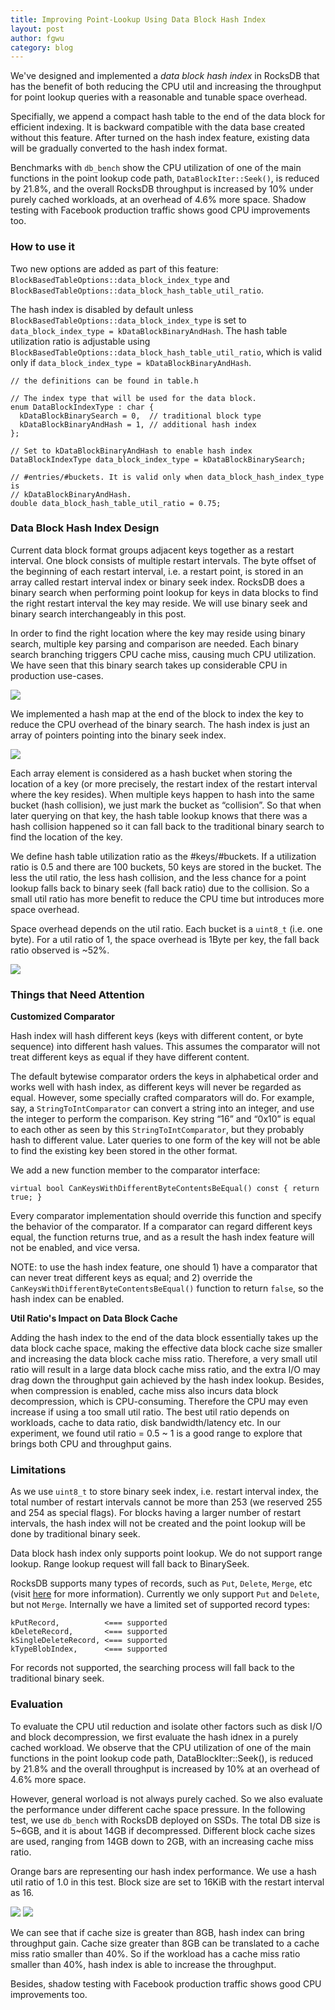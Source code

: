 ```yaml
---
title: Improving Point-Lookup Using Data Block Hash Index
layout: post
author: fgwu
category: blog
---
```

We've designed and implemented a _data block hash index_ in RocksDB that has the benefit of both reducing the CPU util and increasing the throughput for point lookup queries with a reasonable and tunable space overhead. 

Specifially, we append a compact hash table to the end of the data block for efficient indexing. It is backward compatible with the data base created without this feature. After turned on the hash index feature, existing data will be gradually converted to the hash index format.

Benchmarks with `db_bench`  show the CPU utilization of one of the main functions in the point lookup code path, `DataBlockIter::Seek()`, is reduced by 21.8%, and the overall RocksDB throughput is increased by 10% under purely cached workloads, at an overhead of 4.6% more space. Shadow testing with Facebook production traffic shows good CPU improvements too.


### How to use it
Two new options are added as part of this feature: `BlockBasedTableOptions::data_block_index_type` and `BlockBasedTableOptions::data_block_hash_table_util_ratio`.

The hash index is disabled by default unless `BlockBasedTableOptions::data_block_index_type` is set to `data_block_index_type = kDataBlockBinaryAndHash`. The hash table utilization ratio is adjustable using `BlockBasedTableOptions::data_block_hash_table_util_ratio`, which is valid only if `data_block_index_type = kDataBlockBinaryAndHash`.


```
// the definitions can be found in table.h

// The index type that will be used for the data block.
enum DataBlockIndexType : char {
  kDataBlockBinarySearch = 0,  // traditional block type
  kDataBlockBinaryAndHash = 1, // additional hash index
};

// Set to kDataBlockBinaryAndHash to enable hash index
DataBlockIndexType data_block_index_type = kDataBlockBinarySearch;

// #entries/#buckets. It is valid only when data_block_hash_index_type is
// kDataBlockBinaryAndHash.
double data_block_hash_table_util_ratio = 0.75;

```


### Data Block Hash Index Design

Current data block format groups adjacent keys together as a restart interval. One block consists of multiple restart intervals. The byte offset of the beginning of each restart interval, i.e. a restart point, is stored in an array called restart interval index or binary seek index. RocksDB does a binary search when performing point lookup for keys in data blocks to find the right restart interval the key may reside. We will use binary seek and binary search interchangeably in this post.

In order to find the right location where the key may reside using binary search, multiple key parsing and comparison are needed. Each binary search branching triggers CPU cache miss, causing much CPU utilization. We have seen that this binary search takes up considerable CPU in production use-cases.

![](/static/images/data-block-hash-index/block-format-binary-seek.png)

We implemented a hash map at the end of the block to index the key to reduce the CPU overhead of the binary search. The hash index is just an array of pointers pointing into the binary seek index.

![](/static/images/data-block-hash-index/block-format-hash-index.png)


Each array element is considered as a hash bucket when storing the location of a key (or more precisely, the restart index of the restart interval where the key resides). When multiple keys happen to hash into the same bucket (hash collision), we just mark the bucket as “collision”. So that when later querying on that key, the hash table lookup knows that there was a hash collision happened so it can fall back to the traditional binary search to find the location of the key.

We define hash table utilization ratio as the #keys/#buckets. If a utilization ratio is 0.5 and there are 100 buckets, 50 keys are stored in the bucket. The less the util ratio, the less hash collision, and the less chance for a point lookup falls back to binary seek (fall back ratio) due to the collision. So a small util ratio has more benefit to reduce the CPU time but introduces more space overhead.

Space overhead depends on the util ratio. Each bucket is a `uint8_t`  (i.e. one byte). For a util ratio of 1, the space overhead is 1Byte per key, the fall back ratio observed is ~52%.

![](/static/images/data-block-hash-index/hash-index-data-structure.png)

### Things that Need Attention

**Customized Comparator**

Hash index will hash different keys (keys with different content, or byte sequence) into different hash values. This assumes the comparator will not treat different keys as equal if they have different content. 

The default bytewise comparator orders the keys in alphabetical order and works well with hash index, as different keys will never be regarded as equal. However, some specially crafted comparators will do. For example, say, a `StringToIntComparator` can convert a string into an integer, and use the integer to perform the comparison. Key string “16” and “0x10” is equal to each other as seen by this `StringToIntComparator`, but they probably hash to different value. Later queries to one form of the key will not be able to find the existing key been stored in the other format.

We add a new function member to the comparator interface: 

```
virtual bool CanKeysWithDifferentByteContentsBeEqual() const { return true; }
```


Every comparator implementation should override this function and specify the behavior of the comparator. If a comparator can regard different keys equal, the function returns true, and as a result the hash index feature will not be enabled, and vice versa.

NOTE: to use the hash index feature, one should 1) have a comparator that can never treat different keys as equal; and 2) override the `CanKeysWithDifferentByteContentsBeEqual()` function to return `false`, so the hash index can be enabled.


**Util Ratio's Impact on Data Block Cache**

Adding the hash index to the end of the data block essentially takes up the data block cache space, making the effective data block cache size smaller and increasing the data block cache miss ratio. Therefore, a very small util ratio will result in a large data block cache miss ratio, and the extra I/O may drag down the throughput gain achieved by the hash index lookup. Besides, when compression is enabled, cache miss also incurs data block decompression, which is CPU-consuming. Therefore the CPU may even increase if using a too small util ratio. The best util ratio depends on workloads, cache to data ratio, disk bandwidth/latency etc. In our experiment, we found util ratio = 0.5 ~ 1 is a good range to explore that brings both CPU and throughput gains.


### Limitations

As we use `uint8_t` to store binary seek index, i.e. restart interval index, the total number of restart intervals cannot be more than 253 (we reserved  255 and 254 as special flags). For blocks having a larger number of restart intervals, the hash index will not be created and the point lookup will be done by traditional binary seek.

Data block hash index only supports point lookup. We do not support range lookup. Range lookup request will fall back to BinarySeek.

RocksDB supports many types of records, such as `Put`, `Delete`, `Merge`, etc (visit [here](https://github.com/facebook/rocksdb/wiki/rocksdb-basics) for more information). Currently we only support `Put` and `Delete`, but not `Merge`. Internally we have a limited set of supported record types:


```
kPutRecord,          <=== supported
kDeleteRecord,       <=== supported
kSingleDeleteRecord, <=== supported
kTypeBlobIndex,      <=== supported
```

For records not supported, the searching process will fall back to the traditional binary seek. 



### Evaluation
To evaluate the CPU util reduction and isolate other factors such as disk I/O and block decompression, we first evaluate the hash idnex in a purely cached workload. We observe that the CPU utilization of one of the main functions in the point lookup code path, DataBlockIter::Seek(), is reduced by 21.8% and the overall throughput is increased by 10% at an overhead of 4.6% more space.

However, general worload is not always purely cached. So we also evaluate the performance under different cache space pressure. In the following test, we use `db_bench` with RocksDB deployed on SSDs. The total DB size is 5~6GB, and it is about 14GB if decompressed. Different block cache sizes are used, ranging from 14GB down to 2GB, with an increasing cache miss ratio.

Orange bars are representing our hash index performance. We use a hash util ratio of 1.0 in this test. Block size are set to 16KiB with the restart interval as 16.

![](/static/images/data-block-hash-index/perf-throughput.png)
![](/static/images/data-block-hash-index/perf-cache-miss.png)

We can see that if cache size is greater than 8GB, hash index can bring throughput gain. Cache size greater than 8GB can be translated to a cache miss ratio smaller than 40%. So if the workload has a cache miss ratio smaller than 40%, hash index is able to increase the throughput.

Besides, shadow testing with Facebook production traffic shows good CPU improvements too.

